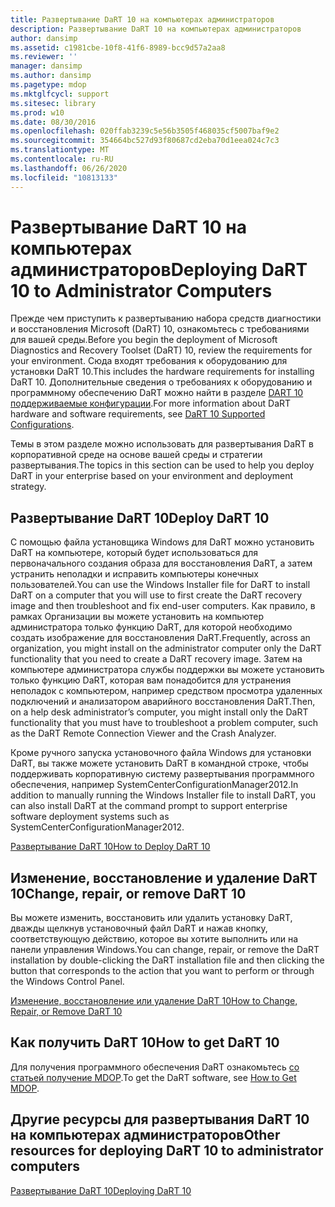 ```yaml
---
title: Развертывание DaRT 10 на компьютерах администраторов
description: Развертывание DaRT 10 на компьютерах администраторов
author: dansimp
ms.assetid: c1981cbe-10f8-41f6-8989-bcc9d57a2aa8
ms.reviewer: ''
manager: dansimp
ms.author: dansimp
ms.pagetype: mdop
ms.mktglfcycl: support
ms.sitesec: library
ms.prod: w10
ms.date: 08/30/2016
ms.openlocfilehash: 020ffab3239c5e56b3505f468035cf5007baf9e2
ms.sourcegitcommit: 354664bc527d93f80687cd2eba70d1eea024c7c3
ms.translationtype: MT
ms.contentlocale: ru-RU
ms.lasthandoff: 06/26/2020
ms.locfileid: "10813133"
---
```

# <span data-ttu-id="ca149-103">Развертывание DaRT 10 на компьютерах администраторов</span><span class="sxs-lookup"><span data-stu-id="ca149-103">Deploying DaRT 10 to Administrator Computers</span></span>


<span data-ttu-id="ca149-104">Прежде чем приступить к развертыванию набора средств диагностики и восстановления Microsoft (DaRT) 10, ознакомьтесь с требованиями для вашей среды.</span><span class="sxs-lookup"><span data-stu-id="ca149-104">Before you begin the deployment of Microsoft Diagnostics and Recovery Toolset (DaRT) 10, review the requirements for your environment.</span></span> <span data-ttu-id="ca149-105">Сюда входят требования к оборудованию для установки DaRT 10.</span><span class="sxs-lookup"><span data-stu-id="ca149-105">This includes the hardware requirements for installing DaRT 10.</span></span> <span data-ttu-id="ca149-106">Дополнительные сведения о требованиях к оборудованию и программному обеспечению DaRT можно найти в разделе [DART 10 поддерживаемые конфигурации](dart-10-supported-configurations.md).</span><span class="sxs-lookup"><span data-stu-id="ca149-106">For more information about DaRT hardware and software requirements, see [DaRT 10 Supported Configurations](dart-10-supported-configurations.md).</span></span>

<span data-ttu-id="ca149-107">Темы в этом разделе можно использовать для развертывания DaRT в корпоративной среде на основе вашей среды и стратегии развертывания.</span><span class="sxs-lookup"><span data-stu-id="ca149-107">The topics in this section can be used to help you deploy DaRT in your enterprise based on your environment and deployment strategy.</span></span>

## <span data-ttu-id="ca149-108">Развертывание DaRT 10</span><span class="sxs-lookup"><span data-stu-id="ca149-108">Deploy DaRT 10</span></span>


<span data-ttu-id="ca149-109">С помощью файла установщика Windows для DaRT можно установить DaRT на компьютере, который будет использоваться для первоначального создания образа для восстановления DaRT, а затем устранить неполадки и исправить компьютеры конечных пользователей.</span><span class="sxs-lookup"><span data-stu-id="ca149-109">You can use the Windows Installer file for DaRT to install DaRT on a computer that you will use to first create the DaRT recovery image and then troubleshoot and fix end-user computers.</span></span> <span data-ttu-id="ca149-110">Как правило, в рамках Организации вы можете установить на компьютер администратора только функцию DaRT, для которой необходимо создать изображение для восстановления DaRT.</span><span class="sxs-lookup"><span data-stu-id="ca149-110">Frequently, across an organization, you might install on the administrator computer only the DaRT functionality that you need to create a DaRT recovery image.</span></span> <span data-ttu-id="ca149-111">Затем на компьютере администратора службы поддержки вы можете установить только функцию DaRT, которая вам понадобится для устранения неполадок с компьютером, например средством просмотра удаленных подключений и анализатором аварийного восстановления DaRT.</span><span class="sxs-lookup"><span data-stu-id="ca149-111">Then, on a help desk administrator’s computer, you might install only the DaRT functionality that you must have to troubleshoot a problem computer, such as the DaRT Remote Connection Viewer and the Crash Analyzer.</span></span>

<span data-ttu-id="ca149-112">Кроме ручного запуска установочного файла Windows для установки DaRT, вы также можете установить DaRT в командной строке, чтобы поддерживать корпоративную систему развертывания программного обеспечения, например SystemCenterConfigurationManager2012.</span><span class="sxs-lookup"><span data-stu-id="ca149-112">In addition to manually running the Windows Installer file to install DaRT, you can also install DaRT at the command prompt to support enterprise software deployment systems such as SystemCenterConfigurationManager2012.</span></span>

[<span data-ttu-id="ca149-113">Развертывание DaRT 10</span><span class="sxs-lookup"><span data-stu-id="ca149-113">How to Deploy DaRT 10</span></span>](how-to-deploy-dart-10.md)

## <span data-ttu-id="ca149-114">Изменение, восстановление и удаление DaRT 10</span><span class="sxs-lookup"><span data-stu-id="ca149-114">Change, repair, or remove DaRT 10</span></span>


<span data-ttu-id="ca149-115">Вы можете изменить, восстановить или удалить установку DaRT, дважды щелкнув установочный файл DaRT и нажав кнопку, соответствующую действию, которое вы хотите выполнить или на панели управления Windows.</span><span class="sxs-lookup"><span data-stu-id="ca149-115">You can change, repair, or remove the DaRT installation by double-clicking the DaRT installation file and then clicking the button that corresponds to the action that you want to perform or through the Windows Control Panel.</span></span>

[<span data-ttu-id="ca149-116">Изменение, восстановление или удаление DaRT 10</span><span class="sxs-lookup"><span data-stu-id="ca149-116">How to Change, Repair, or Remove DaRT 10</span></span>](how-to-change-repair-or-remove-dart-10.md)

## <span data-ttu-id="ca149-117">Как получить DaRT 10</span><span class="sxs-lookup"><span data-stu-id="ca149-117">How to get DaRT 10</span></span>


<span data-ttu-id="ca149-118">Для получения программного обеспечения DaRT ознакомьтесь [со статьей получение MDOP](https://go.microsoft.com/fwlink/?LinkId=322049).</span><span class="sxs-lookup"><span data-stu-id="ca149-118">To get the DaRT software, see [How to Get MDOP](https://go.microsoft.com/fwlink/?LinkId=322049).</span></span>

## <span data-ttu-id="ca149-119">Другие ресурсы для развертывания DaRT 10 на компьютерах администраторов</span><span class="sxs-lookup"><span data-stu-id="ca149-119">Other resources for deploying DaRT 10 to administrator computers</span></span>


[<span data-ttu-id="ca149-120">Развертывание DaRT 10</span><span class="sxs-lookup"><span data-stu-id="ca149-120">Deploying DaRT 10</span></span>](deploying-dart-10.md)

 

 





